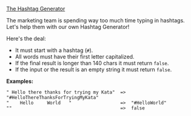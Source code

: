 [The Hashtag Generator](https://www.codewars.com/kata/52449b062fb80683ec000024)

The marketing team is spending way too much time typing in hashtags.
Let's help them with our own Hashtag Generator!

Here's the deal:
- It must start with a hashtag (`#`).
- All words must have their first letter capitalized.
- If the final result is longer than 140 chars it must return `false`.
- If the input or the result is an empty string it must return `false`.

__Examples:__
```
" Hello there thanks for trying my Kata"  =>  "#HelloThereThanksForTryingMyKata"
"    Hello     World   "                  =>  "#HelloWorld"
""                                        =>  false
```